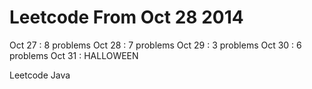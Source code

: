 Leetcode From Oct 28 2014
========

Oct 27 : 8 problems
Oct 28 : 7 problems
Oct 29 : 3 problems
Oct 30 : 6 problems
Oct 31 : HALLOWEEN



Leetcode Java
